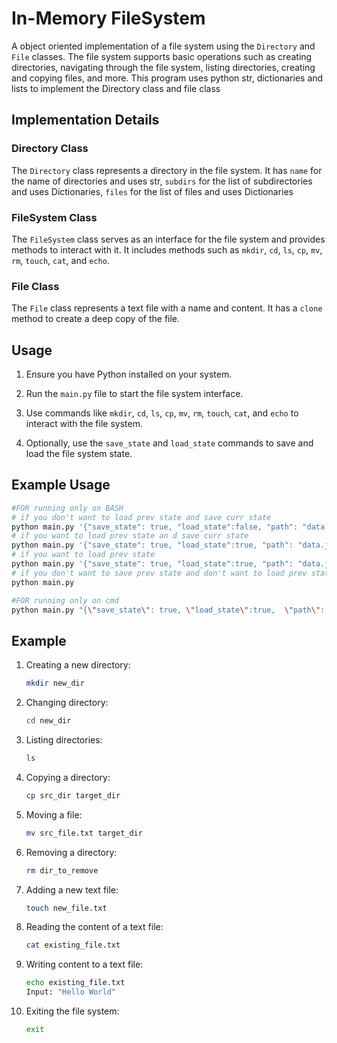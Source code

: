 # In-Memory FileSystem

A object oriented implementation of a file system using the `Directory` and `File` classes. The file system supports basic operations such as creating directories, navigating through the file system, listing directories, creating and copying files, and more.
This program uses python str, dictionaries and lists to implement the Directory class and file class

## Implementation Details

### Directory Class
The `Directory` class represents a directory in the file system. It has 
`name` for the name of directories and uses str, 
`subdirs` for the list of subdirectories and uses Dictionaries, 
`files` for the list of files and uses Dictionaries

### FileSystem Class
The `FileSystem` class serves as an interface for the file system and provides methods to interact with it. It includes methods such as `mkdir`, `cd`, `ls`, `cp`, `mv`, `rm`, `touch`, `cat`, and `echo`.

### File Class
The `File` class represents a text file with a name and content. It has a `clone` method to create a deep copy of the file.

## Usage
1. Ensure you have Python installed on your system.

2. Run the `main.py` file to start the file system interface.

3. Use commands like `mkdir`, `cd`, `ls`, `cp`, `mv`, `rm`, `touch`, `cat`, and `echo` to interact with the file system.

4. Optionally, use the `save_state` and `load_state` commands to save and load the file system state.

## Example Usage
```bash
#FOR running only on BASH
# if you don't want to load prev state and save curr state
python main.py '{"save_state": true, "load_state":false, "path": "data.json"}'
# if you want to load prev state an d save curr state
python main.py '{"save_state": true, "load_state":true, "path": "data.json"}'
# if you want to load prev state
python main.py '{"save_state": true, "load_state":true, "path": "data.json"}'
# if you don't want to save prev state and don't want to load prev state
python main.py
```

```bash
#FOR running only on cmd
python main.py "{\"save_state\": true, \"load_state\":true,  \"path\": \"data.json\"}"
```

## Example
1. Creating a new directory:

   ```bash
   mkdir new_dir
   ```

2. Changing directory:

   ```bash
   cd new_dir
   ```

3. Listing directories:

   ```bash
   ls
   ```

4. Copying a directory:

   ```bash
   cp src_dir target_dir
   ```

5. Moving a file:

   ```bash
   mv src_file.txt target_dir
   ```

6. Removing a directory:

   ```bash
   rm dir_to_remove
   ```

7. Adding a new text file:

   ```bash
   touch new_file.txt
   ```

8. Reading the content of a text file:

   ```bash
   cat existing_file.txt
   ```

9. Writing content to a text file:

   ```bash
   echo existing_file.txt
   Input: "Hello World"
   ```

10. Exiting the file system:

    ```bash
    exit
    ```